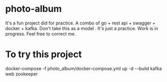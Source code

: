 # photo-album
It's a fun project did for practice. A combo of go + rest api + swagger + docker + kafka. Don't take this as a model . It's just a practice.  Work is in progress. Feel free to correct me. 

# To try this project
docker-compose -f photo_album/docker-compose.yml up -d --build kafka web zookeeper

